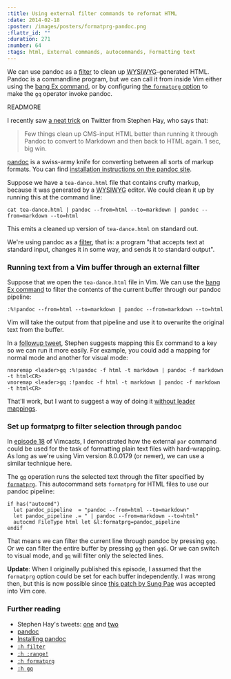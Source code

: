 ```yaml
--- 
:title: Using external filter commands to reformat HTML
:date: 2014-02-18
:poster: /images/posters/formatprg-pandoc.png
:flattr_id: ""
:duration: 271
:number: 64
:tags: html, External commands, autocommands, Formatting text
---
```


We can use pandoc as a [filter][] to clean up <abbr title="what you see is what you get">WYSIWYG</abbr>-generated HTML. Pandoc is a commandline program, but we can call it from inside Vim either using the [bang Ex command][bang], or by configuring [the `formatprg` option][formatprg] to make the `gq` operator invoke pandoc.

[filter]: http://vimdoc.sourceforge.net/htmldoc/change.html#filter
[formatprg]: http://vimdoc.sourceforge.net/htmldoc/options.html#'formatprg'
[gq]: http://vimdoc.sourceforge.net/htmldoc/change.html#gq
[bang]: http://vimdoc.sourceforge.net/htmldoc/various.html#:!


READMORE

I recently saw [a neat trick][hay1] on Twitter from Stephen Hay, who says that:

> Few things clean up CMS-input HTML better than running it through Pandoc to convert to Markdown and then back to HTML again. 1 sec, big win.

[pandoc][] is a swiss-army knife for converting between all sorts of markup formats. You can find [installation instructions on the pandoc site][installing-pandoc].

Suppose we have a `tea-dance.html` file that contains crufty markup, because it was generated by a <abbr title="what you see is what you get">WYSIWYG</abbr> editor. We could clean it up by running this at the command line:

    cat tea-dance.html | pandoc --from=html --to=markdown | pandoc --from=markdown --to=html

This emits a cleaned up version of `tea-dance.html` on standard out.

We're using pandoc as a [filter][], that is: a program "that accepts text at standard input, changes it in some way, and sends it to standard output".

### Running text from a Vim buffer through an external filter

Suppose that we open the `tea-dance.html` file in Vim. We can use the [bang Ex command][bang] to filter the contents of the current buffer through our pandoc pipeline:

    :%!pandoc --from=html --to=markdown | pandoc --from=markdown --to=html

Vim will take the output from that pipeline and use it to overwrite the original text from the buffer.

In a [followup tweet][hay2], Stephen suggests mapping this Ex command to a key so we can run it more easily.
For example, you could add a mapping for normal mode and another for visual mode:

```viml
nnoremap <leader>gq :%!pandoc -f html -t markdown | pandoc -f markdown -t html<CR>
vnoremap <leader>gq :!pandoc -f html -t markdown | pandoc -f markdown -t html<CR>
```

That'll work, but I want to suggest a way of doing it [without leader mappings][follow-my-leader].

### Set up formatprg to filter selection through pandoc

In [episode 18](/e/18) of Vimcasts, I demonstrated how the external `par` command could be used for the task of formatting plain text files with hard-wrapping.
As long as we're using Vim version 8.0.0179 (or newer), we can use a similar technique here.

The [`gq`][gq] operation runs the selected text through the filter specified by [`formatprg`][formatprg].
This autocommand sets `formatprg` for HTML files to use our pandoc pipeline:

```viml
if has("autocmd")
  let pandoc_pipeline  = "pandoc --from=html --to=markdown"
  let pandoc_pipeline .= " | pandoc --from=markdown --to=html"
  autocmd FileType html let &l:formatprg=pandoc_pipeline
endif
```

That means we can filter the current line through pandoc by pressing `gqq`.
Or we can filter the entire buffer by pressing `gg` then `gqG`.
Or we can switch to visual mode, and `gq` will filter only the selected lines.

**Update**: When I originally published this episode, I assumed that the `formatprg` option could be set for each buffer independently.
I was wrong then, but this is now possible since [this patch by Sung Pae][179] was accepted into Vim core.

### Further reading

* Stephen Hay's tweets: [one][hay1] and [two][hay2]
* [pandoc][]
* [Installing pandoc][installing-pandoc]
* [`:h filter`][filter]
* [`:h :range!`][bang]
* [`:h formatprg`][formatprg]
* [`:h gq`][gq]

[hay1]: https://twitter.com/stephenhay/status/413659466211397633
[hay2]: https://twitter.com/stephenhay/status/413668124051775488
[pandoc]: http://johnmacfarlane.net/pandoc/
[installing-pandoc]: http://johnmacfarlane.net/pandoc/installing.html
[filter]: http://vimdoc.sourceforge.net/htmldoc/change.html#filter
[formatprg]: http://vimdoc.sourceforge.net/htmldoc/options.html#'formatprg'
[gq]: http://vimdoc.sourceforge.net/htmldoc/change.html#gq
[follow-my-leader]: http://vimcasts.org/blog/2014/02/follow-my-leader/
[bang]: http://vimdoc.sourceforge.net/htmldoc/various.html#:!
[179]: https://github.com/vim/vim/commit/9be7c04e6cd5b0facedcb56b09a5bcfc339efe03

